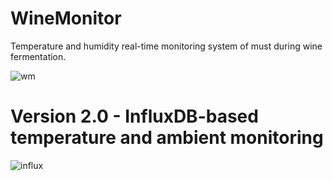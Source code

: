 # WineMonitor
Temperature and humidity real-time monitoring system of must during wine fermentation.

![wm](https://user-images.githubusercontent.com/16907319/67274201-40d35280-f4c0-11e9-8c7f-71820a0a8265.jpg)
# Version 2.0 - InfluxDB-based temperature and ambient monitoring
![influx](https://user-images.githubusercontent.com/16907319/75460703-1455a880-5982-11ea-9e4b-9e23d7076255.png)
